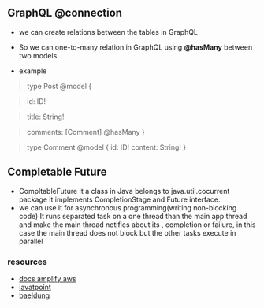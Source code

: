 ## GraphQL @connection
- we can create relations between the tables in GraphQL
- So we can  one-to-many relation in  GraphQL using **@hasMany**  between two models

- example
> type Post @model {

> id: ID!

> title: String!

> comments: [Comment] @hasMany
}

> type Comment @model {
id: ID!
content: String!
}

## Completable Future
- CompltableFuture It  a class in Java belongs to java.util.cocurrent package it implements CompletionStage and Future interface.
- we can use it for asynchronous programming(writing non-blocking code)
It runs separated task on a one thread than the main app thread and make the
 main thread notifies  about its , completion or failure, in this case  the main thread does not block
 but the other tasks execute in parallel


### resources
* [docs amplify aws](https://docs.amplify.aws/cli/graphql/data-modeling/#belongs-to-relationship)
* [javatpoint](https://www.javatpoint.com/completablefuture-in-java)
* [baeldung](https://www.baeldung.com/java-completablefuture)